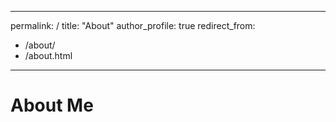 
---
permalink: /
title: "About"
author_profile: true
redirect_from:
  - /about/
  - /about.html
---


# About Me
